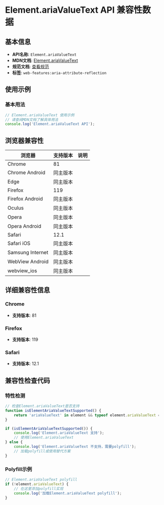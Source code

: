 # Element.ariaValueText API 兼容性数据

## 基本信息

- **API名称**: `Element.ariaValueText`
- **MDN文档**: [Element.ariaValueText](https://developer.mozilla.org/docs/Web/API/Element/ariaValueText)
- **规范文档**: [查看规范](https://w3c.github.io/aria/#dom-ariamixin-ariavaluetext)
- **标签**: `web-features:aria-attribute-reflection`

## 使用示例

### 基本用法

```javascript
// Element.ariaValueText 使用示例
// 请查阅MDN文档了解具体用法
console.log('Element.ariaValueText API');
```

## 浏览器兼容性

| 浏览器 | 支持版本 | 说明 |
|--------|----------|------|
| Chrome | 81 |  |
| Chrome Android | 同主版本 |  |
| Edge | 同主版本 |  |
| Firefox | 119 |  |
| Firefox Android | 同主版本 |  |
| Oculus | 同主版本 |  |
| Opera | 同主版本 |  |
| Opera Android | 同主版本 |  |
| Safari | 12.1 |  |
| Safari iOS | 同主版本 |  |
| Samsung Internet | 同主版本 |  |
| WebView Android | 同主版本 |  |
| webview_ios | 同主版本 |  |

## 详细兼容性信息

### Chrome

- **支持版本**: 81

### Firefox

- **支持版本**: 119

### Safari

- **支持版本**: 12.1

## 兼容性检查代码

### 特性检测

```javascript
// 检查Element.ariaValueText是否支持
function isElementAriaValueTextSupported() {
    return 'ariaValueText' in element && typeof element.ariaValueText === 'function';
}

if (isElementAriaValueTextSupported()) {
    console.log('Element.ariaValueText 支持');
    // 使用Element.ariaValueText
} else {
    console.log('Element.ariaValueText 不支持，需要polyfill');
    // 加载polyfill或使用替代方案
}
```

### Polyfill示例

```javascript
// Element.ariaValueText polyfill
if (!element.ariaValueText) {
    // 在这里添加polyfill实现
    console.log('加载Element.ariaValueText polyfill');
}
```

